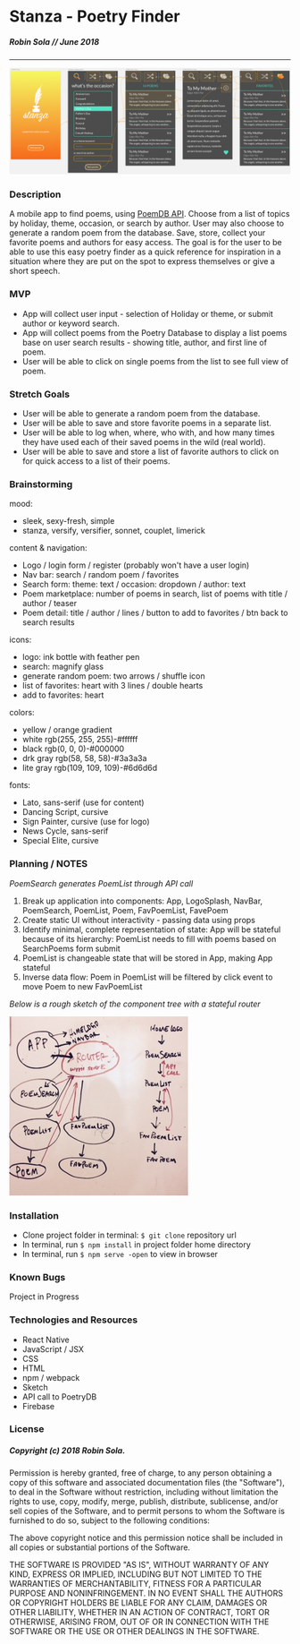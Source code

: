 # Stanza - Poetry Finder
##### Robin Sola // June 2018
---
![mobile user interface](./screen_shot.png)

### Description
A mobile app to find poems, using [PoemDB API](https://github.com/thundercomb/poetrydb). Choose from a list of topics by holiday, theme, occasion, or search by author. User may also choose to generate a random poem from the database. Save, store, collect your favorite poems and authors for easy access. The goal is for the user to be able to use this easy poetry finder as a quick reference for inspiration in a situation where they are put on the spot to express themselves or give a short speech.

### MVP
* App will collect user input - selection of Holiday or theme, or submit author or keyword search.
* App will collect poems from the Poetry Database to display a list poems base on user search results - showing title, author, and first line of poem.
* User will be able to click on single poems from the list to see full view of poem.

### Stretch Goals
* User will be able to generate a random poem from the database.
* User will be able to save and store favorite poems in a separate list.
* User will be able to log when, where, who with, and how many times they have used each of their saved poems in the wild (real world).
* User will be able to save and store a list of favorite authors to click on for quick access to a list of their poems.

### Brainstorming
mood:
* sleek, sexy-fresh, simple
* stanza, versify, versifier, sonnet, couplet, limerick

content & navigation:
* Logo / login form / register (probably won't have a user login)
* Nav bar: search / random poem / favorites
* Search form: theme: text / occasion: dropdown / author: text
* Poem marketplace: number of poems in search, list of poems with title / author / teaser
* Poem detail: title / author / lines / button to add to favorites / btn back to search results

icons:
* logo: ink bottle with feather pen
* search: magnify glass
* generate random poem: two arrows / shuffle icon
* list of favorites: heart with 3 lines / double hearts
* add to favorites: heart

colors:
* yellow / orange gradient
* white rgb(255, 255, 255)-#ffffff
* black rgb(0, 0, 0)-#000000
* drk gray rgb(58, 58, 58)-#3a3a3a
* lite gray rgb(109, 109, 109)-#6d6d6d

fonts:
* Lato, sans-serif (use for content)
* Dancing Script, cursive
* Sign Painter, cursive (use for logo)
* News Cycle, sans-serif
* Special Elite, cursive

### Planning / NOTES
*PoemSearch generates PoemList through API call*
1. Break up application into components:
App, LogoSplash, NavBar, PoemSearch, PoemList, Poem, FavPoemList, FavePoem
2. Create static UI without interactivity - passing data using props
3. Identify minimal, complete representation of state: App will be stateful because of its hierarchy: PoemList needs to fill with poems based on SearchPoems form submit
4. PoemList is changeable state that will be stored in App, making App stateful
5. Inverse data flow: Poem in PoemList will be filtered by click event to move Poem to new FavPoemList

*Below is a rough sketch of the component tree with a stateful router*


![component tree with state](./component_tree.jpg)

### Installation
* Clone project folder in terminal: `$ git clone` repository url
* In terminal, run `$ npm install` in project folder home directory
* In terminal, run `$ npm serve -open` to view in browser

### Known Bugs
Project in Progress

### Technologies and Resources
* React Native
* JavaScript / JSX
* CSS
* HTML
* npm / webpack
* Sketch
* API call to PoetryDB
* Firebase

### License
##### Copyright (c) 2018 Robin Sola.
Permission is hereby granted, free of charge, to any person obtaining a copy of this software and associated documentation files (the "Software"), to deal in the Software without restriction, including without limitation the rights to use, copy, modify, merge, publish, distribute, sublicense, and/or sell copies of the Software, and to permit persons to whom the Software is furnished to do so, subject to the following conditions:

The above copyright notice and this permission notice shall be included in all copies or substantial portions of the Software.

THE SOFTWARE IS PROVIDED "AS IS", WITHOUT WARRANTY OF ANY KIND, EXPRESS OR IMPLIED, INCLUDING BUT NOT LIMITED TO THE WARRANTIES OF MERCHANTABILITY, FITNESS FOR A PARTICULAR PURPOSE AND NONINFRINGEMENT. IN NO EVENT SHALL THE AUTHORS OR COPYRIGHT HOLDERS BE LIABLE FOR ANY CLAIM, DAMAGES OR OTHER LIABILITY, WHETHER IN AN ACTION OF CONTRACT, TORT OR OTHERWISE, ARISING FROM, OUT OF OR IN CONNECTION WITH THE SOFTWARE OR THE USE OR OTHER DEALINGS IN THE SOFTWARE.
